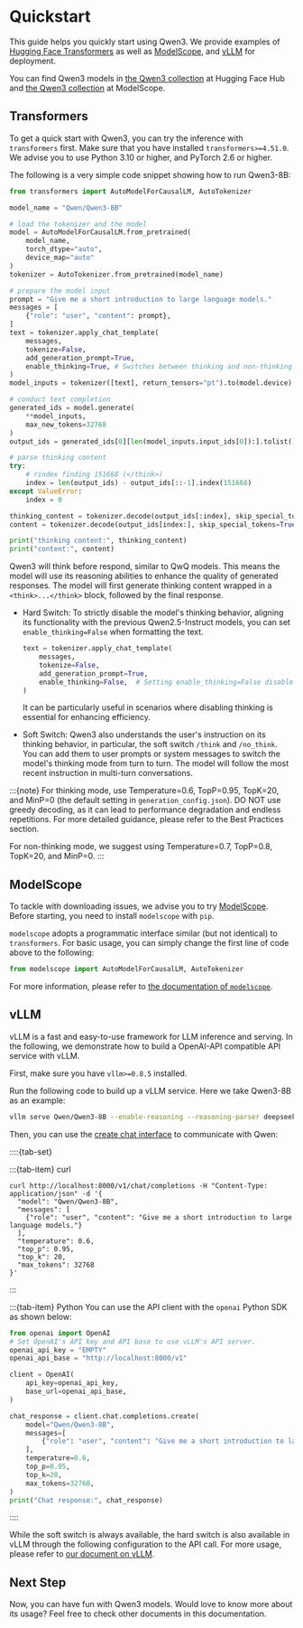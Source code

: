 # Quickstart

This guide helps you quickly start using Qwen3. 
We provide examples of [Hugging Face Transformers](https://github.com/huggingface/transformers) as well as [ModelScope](https://github.com/modelscope/modelscope), and [vLLM](https://github.com/vllm-project/vllm) for deployment.

You can find Qwen3 models in [the Qwen3 collection](https://huggingface.co/collections/Qwen/qwen3-67dd247413f0e2e4f653967f) at Hugging Face Hub and [the Qwen3 collection](https://www.modelscope.cn/collections/Qwen3-9743180bdc6b48) at ModelScope.

## Transformers

To get a quick start with Qwen3, you can try the inference with `transformers` first.
Make sure that you have installed `transformers>=4.51.0`.
We advise you to use Python 3.10 or higher, and PyTorch 2.6 or higher.

The following is a very simple code snippet showing how to run Qwen3-8B:

```python
from transformers import AutoModelForCausalLM, AutoTokenizer

model_name = "Qwen/Qwen3-8B"

# load the tokenizer and the model
model = AutoModelForCausalLM.from_pretrained(
    model_name,
    torch_dtype="auto",
    device_map="auto"
)
tokenizer = AutoTokenizer.from_pretrained(model_name)

# prepare the model input
prompt = "Give me a short introduction to large language models."
messages = [
    {"role": "user", "content": prompt},
]
text = tokenizer.apply_chat_template(
    messages,
    tokenize=False,
    add_generation_prompt=True,
    enable_thinking=True, # Switches between thinking and non-thinking modes. Default is True.
)
model_inputs = tokenizer([text], return_tensors="pt").to(model.device)

# conduct text completion
generated_ids = model.generate(
    **model_inputs,
    max_new_tokens=32768
)
output_ids = generated_ids[0][len(model_inputs.input_ids[0]):].tolist() 

# parse thinking content
try:
    # rindex finding 151668 (</think>)
    index = len(output_ids) - output_ids[::-1].index(151668)
except ValueError:
    index = 0

thinking_content = tokenizer.decode(output_ids[:index], skip_special_tokens=True).strip("\n")
content = tokenizer.decode(output_ids[index:], skip_special_tokens=True).strip("\n")

print("thinking content:", thinking_content)
print("content:", content)
```

Qwen3 will think before respond, similar to QwQ models.
This means the model will use its reasoning abilities to enhance the quality of generated responses.
The model will first generate thinking content wrapped in a `<think>...</think>` block, followed by the final response.

-   Hard Switch:
    To strictly disable the model's thinking behavior, aligning its functionality with the previous Qwen2.5-Instruct models, you can set `enable_thinking=False` when formatting the text. 
    ```python
    text = tokenizer.apply_chat_template(
        messages,
        tokenize=False,
        add_generation_prompt=True,
        enable_thinking=False,  # Setting enable_thinking=False disables thinking mode
    )
    ```
    It can be particularly useful in scenarios where disabling thinking is essential for enhancing efficiency.

-   Soft Switch:
    Qwen3 also understands the user's instruction on its thinking behavior, in particular, the soft switch `/think` and `/no_think`.
    You can add them to user prompts or system messages to switch the model's thinking mode from turn to turn. 
    The model will follow the most recent instruction in multi-turn conversations.

:::{note}
For thinking mode, use Temperature=0.6, TopP=0.95, TopK=20, and MinP=0 (the default setting in `generation_config.json`).
DO NOT use greedy decoding, as it can lead to performance degradation and endless repetitions. 
For more detailed guidance, please refer to the Best Practices section.

For non-thinking mode, we suggest using Temperature=0.7, TopP=0.8, TopK=20, and MinP=0. 
:::


## ModelScope

To tackle with downloading issues, we advise you to try [ModelScope](https://github.com/modelscope/modelscope).
Before starting, you need to install `modelscope` with `pip`. 

`modelscope` adopts a programmatic interface similar (but not identical) to `transformers`.
For basic usage, you can simply change the first line of code above to the following:

```python
from modelscope import AutoModelForCausalLM, AutoTokenizer
```

For more information, please refer to [the documentation of `modelscope`](https://www.modelscope.cn/docs).

## vLLM 

vLLM is a fast and easy-to-use framework for LLM inference and serving. 
In the following, we demonstrate how to build a OpenAI-API compatible API service with vLLM.

First, make sure you have `vllm>=0.8.5` installed.

Run the following code to build up a vLLM service. 
Here we take Qwen3-8B as an example:

```bash
vllm serve Qwen/Qwen3-8B --enable-reasoning --reasoning-parser deepseek_r1
```

Then, you can use the [create chat interface](https://platform.openai.com/docs/api-reference/chat/completions/create) to communicate with Qwen:

::::{tab-set}

:::{tab-item} curl
```shell
curl http://localhost:8000/v1/chat/completions -H "Content-Type: application/json" -d '{
  "model": "Qwen/Qwen3-8B",
  "messages": [
    {"role": "user", "content": "Give me a short introduction to large language models."}
  ],
  "temperature": 0.6,
  "top_p": 0.95,
  "top_k": 20,
  "max_tokens": 32768
}'
```
:::

:::{tab-item} Python
You can use the API client with the `openai` Python SDK as shown below:

```python
from openai import OpenAI
# Set OpenAI's API key and API base to use vLLM's API server.
openai_api_key = "EMPTY"
openai_api_base = "http://localhost:8000/v1"

client = OpenAI(
    api_key=openai_api_key,
    base_url=openai_api_base,
)

chat_response = client.chat.completions.create(
    model="Qwen/Qwen3-8B",
    messages=[
        {"role": "user", "content": "Give me a short introduction to large language models."},
    ],
    temperature=0.6,
    top_p=0.95,
    top_k=20,
    max_tokens=32768,
)
print("Chat response:", chat_response)
```
::::

While the soft switch is always available, the hard switch is also available in vLLM through the following configuration to the API call.
For more usage, please refer to [our document on vLLM](../deployment/vllm).


## Next Step

Now, you can have fun with Qwen3 models. 
Would love to know more about its usage? 
Feel free to check other documents in this documentation.
